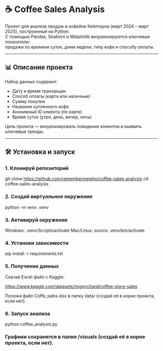 # ☕ Coffee Sales Analysis

Проект для анализа продаж в кофейне Кейптауна (март 2024 – март 2025), построенный на Python.  
С помощью Pandas, Seaborn и Matplotlib визуализируются ключевые показатели:  
продажи по времени суток, дням недели, типу кофе и способу оплаты.

---

## 📊 Описание проекта

Набор данных содержит:
- Дату и время транзакции
- Способ оплаты (карта или наличные)
- Сумму покупки
- Название купленного кофе
- Анонимный ID клиента (по карте)
- Время суток (утро, день, вечер, ночь)

Цель проекта — визуализировать поведение клиентов и выявить ключевые тренды.

---

## 🛠️ Установка и запуск

### 1. Клонируй репозиторий

git clone https://github.com/remembermewho/coffee-sales-analysis
cd coffee-sales-analysis

### 2. Создай виртуальное окружение 

python -m venv .venv

### 3. Активируй окружение

Windows: .venv\Scripts\activate
Mac/Linux: source .venv/bin/activate

### 4. Установи зависимости

pip install -r requirements.txt

### 5. Получение данных 

Скачай Excel-файл с Kaggle:

https://www.kaggle.com/datasets/reignrichard/coffee-store-sales

Положи файл Coffe_sales.xlsx в папку data/ (создай её в корне проекта, если нет).

### 6. Запуск анализа

python coffee_analysis.py

### Графики сохранятся в папке /visuals (создай её в корне проекта, если нет).
